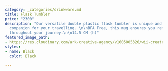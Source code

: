 ```yaml
---
category: _categories/drinkware.md
title: Flask Tumbler
price: "2300"
description: "Our versatile double plastic flask tumbler is unique and is the perfect
  companion for your travelling. \n\nBFA Free, this mug ensures you remain refreshed
  throughout your journey.\n\n14.5 CM (h)"
featured_image_path:
- https://res.cloudinary.com/ark-creative-agency/v1605005326/wii-create/uploads/Whimsy-Mug-IDEA-6360-BL-2018-NO-LOGO_default-black_w4mesu.png
styles:
- name: Black
  color: Black

---
```

